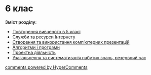 <div id="hypercomments_widget" class="js-hypercomments-widget invisible"></div>

# 6 клас

<b>Зміст розділу:</b><br>

<ul class="articles" type="disc">
    <li class="chapter " data-level="1" data-path="povtorennya.html">
            <a href="povtorennya.html">
                    <b></b>
                Повторення вивченого в 5 класі
            </a>
    </li>
    <li class="chapter " data-level="2" data-path="sluzhby_ta_resursy_internetu.html">
            <a href="sluzhby_ta_resursy_internetu.html">
                    <b></b>
                Служби та ресурси Інтернету
            </a>
    </li>
    <li class="chapter " data-level="3" data-path="presentaciyi.html">
            <a href="presentaciyi.html">
                    <b></b>
                Створення та використання комп’ютерних презентацій
            </a>
    </li>
    <li class="chapter " data-level="4" data-path="algorytmy_ta_programy.html">
            <a href="algorytmy_ta_programy.html">
                    <b></b>
                Алгоритми і програми
            </a>
    </li>
    <li class="chapter " data-level="5" data-path="proektna_diyalnyst.html">
            <a href="proektna_diyalnyst.html">
                    <b></b>
                Проектна діяльність
            </a>
    </li>
    <li class="chapter " data-level="6" data-path="rezerv.html">
            <a href="rezerv.html">
                    <b></b>
                Узагальнення та систематизація набутих знань, резервний час
            </a>
    </li>
</ul>

<div class="js-hypercomments-container">
<a href="http://hypercomments.com" class="hc-link" title="comments widget">comments powered by HyperComments</a>
</div>